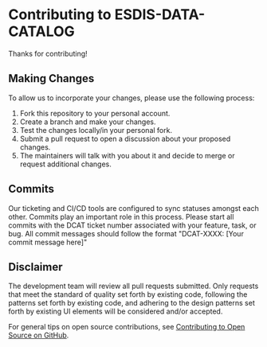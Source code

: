 # Contributing to ESDIS-DATA-CATALOG

Thanks for contributing!

## Making Changes

To allow us to incorporate your changes, please use the following process:

1. Fork this repository to your personal account.
2. Create a branch and make your changes.
3. Test the changes locally/in your personal fork.
4. Submit a pull request to open a discussion about your proposed changes.
5. The maintainers will talk with you about it and decide to merge or request additional changes.

## Commits

Our ticketing and CI/CD tools are configured to sync statuses amongst each other. Commits play an important role in this process. Please start all commits with the DCAT ticket number associated with your feature, task, or bug. All commit messages should follow the format "DCAT-XXXX: [Your commit message here]"

## Disclaimer

The development team will review all pull requests submitted. Only requests that meet the standard of quality set forth by existing code, following the patterns set forth by existing code, and adhering to the design patterns set forth by existing UI elements will be considered and/or accepted.

For general tips on open source contributions, see [Contributing to Open Source on GitHub](https://guides.github.com/activities/contributing-to-open-source/).

